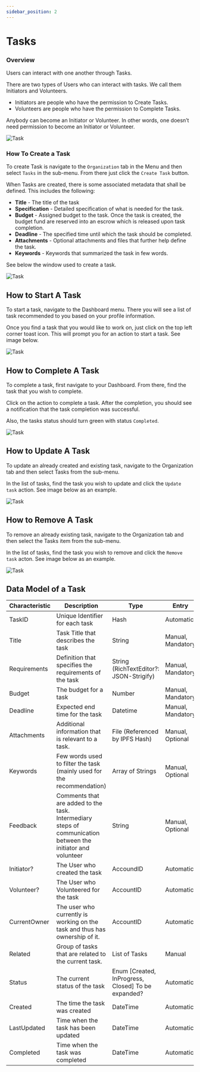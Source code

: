 ```yaml
---
sidebar_position: 2
---
```


# Tasks

### Overview

Users can interact with one another through Tasks.

There are two types of Users who can interact with tasks. We call them Initiators and Volunteers.

* Initiators are people who have the permission to Create Tasks.
* Volunteers are people who have the permission to Complete Tasks.

Anybody can become an Initiator or Volunteer. In other words, one doesn’t need permission to become an Initiator or Volunteer.


![Task](https://ipfs.io/ipfs/QmWVYPFZCbymXztFM83H8nxSoxyFjRPegLsMZ2a47kT6G7?filename=tasks.png#center)




### How To Create a Task

To create Task is navigate to the `Organization` tab in the Menu and then select `Tasks` in the sub-menu. From there just click the `Create Task` button. 

When Tasks are created, there is some associated metadata that shall be defined. This includes the following:

- **Title** - The title of the task
- **Specification** - Detailed specification of what is needed for the task.
- **Budget** - Assigned budget to the task. Once the task is created, the budget fund are reserved into an escrow which is released upon task completion.
- **Deadline** - The specified time until which the task should be completed.
- **Attachments** - Optional attachments and files that further help define the task.
- **Keywords** - Keywords that summarized the task in few words.


See below the window used to create a task.

![Task](https://ipfs.io/ipfs/QmRtrWuf23v8HDHtC2DknRnPUsXJALgemdX3vSqYEf1E2M?filename=Create_Task.png#center)


## How to Start A Task

To start a task, navigate to the Dashboard menu. There you will see a list of task recommended to you based on your profile information. 

Once you find a task that you would like to work on, just click on the top left corner toast icon. This will prompt you for an action to start a task. See image below. 

![Task](https://ipfs.io/ipfs/QmTyXQpR432PXM4QUVf2JnW4itm1SdWRrydrvFtwDK6MJC?filename=StartTask.png#center)

## How to Complete A Task

To complete a task, first navigate to your Dashboard. From there, find the task that you wish to complete. 

Click on the action to complete a task. After the completion, you should see a notification that the task completion was successful. 

Also, the tasks status should turn green with status `Completed`. 

![Task](https://ipfs.io/ipfs/QmTyXQpR432PXM4QUVf2JnW4itm1SdWRrydrvFtwDK6MJC?filename=StartTask.png#center)

## How to Update A Task

To update an already created and existing task, navigate to the Organization tab and then select Tasks from the sub-menu.

In the list of tasks, find the task you wish to update and click the `Update task` action. See image below as an example.

![Task](https://ipfs.io/ipfs/QmTjnrcJhbv8uCvRCCxsieg366AniY4A4qgGRC7gQURc29?filename=UpdateTask.png#center)

## How to Remove A Task

To remove an already existing task, navigate to the Organization tab and then select the Tasks item from the sub-menu.

In the list of tasks, find the task you wish to remove and click the `Remove task` acton. See image below as an example.

![Task](https://ipfs.io/ipfs/QmTjnrcJhbv8uCvRCCxsieg366AniY4A4qgGRC7gQURc29?filename=UpdateTask.png#center)

## Data Model of a Task

| Characteristic | Description                                                                                                  | Type                                               | Entry             |
|----------------|--------------------------------------------------------------------------------------------------------------|----------------------------------------------------|-------------------|
| TaskID         | Unique Identifier for each task                                                                              | Hash                                               | Automatic         |
| Title          | Task Title that describes the task                                                                           | String                                             | Manual, Mandatory |
| Requirements   | Definition that specifies the requirements of the task                                                       | String (RichTextEditor?: JSON-Strigify)            | Manual, Mandatory |
| Budget         | The budget for a task                                                                                        | Number                                             | Manual, Mandatory |
| Deadline       | Expected end time for the task                                                                               | Datetime                                           | Manual, Mandatory |
| Attachments    | Additional information that is relevant to a task.                                                           | File (Referenced by IPFS Hash)                     | Manual, Optional  |
| Keywords       | Few words used to filter the task (mainly used for the recommendation)                                       | Array of Strings                                   | Manual, Optional  |
| Feedback       | Comments that are added to the task. Intermediary steps of communication between the initiator and volunteer | String                                             | Manual, Optional  |
| Initiator?     | The User who created the task                                                                                | AccoundID                                          | Automatic         |
| Volunteer?     | The User who Volunteered for the task                                                                        | AccountID                                          | Automatic         |
| CurrentOwner   | The user who currently is working on the task and thus has ownership of it.                                  | AccountID                                          | Automatic         |
| Related        | Group of tasks that are related to the current task.                                                         | List of Tasks                                      | Manual            |
| Status         | The current status of the task                                                                               | Enum [Created, InProgress, Closed] To be expanded? | Automatic         |
| Created        | The time the task was created                                                                                | DateTime                                           | Automatic         |
| LastUpdated    | Time when the task has been updated                                                                          | DateTime                                           | Automatic         |
| Completed      | Time when the task was completed                                                                             | DateTime                                           | Automatic         |
